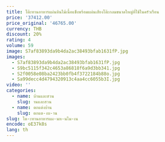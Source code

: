 ```yaml
---
title: โต๊ะทานอาหารแผ่นหินไม้เนื้อแข็งพร้อมแผ่นเสียงโต๊ะกลมขนาดใหญ่ที่ใช้ในครัวเรือน
price: '37412.00'
price_original: '46765.00'
currency: THB
discount: 20%
rating: 4
volume: 59
image: S7af83893da9b4da2ac38493bfab1631fP.jpg
images:
  - S7af83893da9b4da2ac38493bfab1631fP.jpg
  - S9bc5115f342c4653a86818f6a9d3bb341.jpg
  - S2f0058e08ba2423bb0fb4f3722184b88o.jpg
  - Sa99decc4d4794320913c4aa4cc6055b3I.jpg
video: ''
categories:
  - name: บ้านและสวน
    slug: านและสวน
  - name: ตกแต่งบ้าน
    slug: ตกแต-งบ-าน
slug: โต-ะทานอาหารแผ-นห-นไม-เน
encode: oE37k8s
lang: th
---
```

  